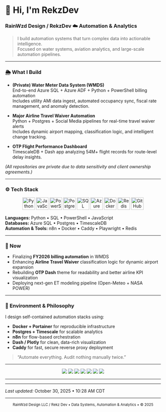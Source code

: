 # 👋 Hi, I'm RekzDev 
### RainWzd Design / RekzDev ☁️ Automation & Analytics

> I build automation systems that turn complex data into actionable intelligence.  
> Focused on water systems, aviation analytics, and large-scale automation pipelines.

---

### 🌦️ What I Build
- **(Private) Water Meter Data System (WMDS)**  
  End-to-end Azure SQL + Azure ADF + Python + PowerShell billing automation  
  Includes utility AMI data ingest, automated occupancy sync, fiscal rate management, and anomaly detection.

- **Major Airline Travel Waiver Automation**  
  Python + Postgres + Social Media pipelines for real-time travel waiver alerts  
  Includes dynamic airport mapping, classification logic, and intelligent change tracking.

- **OTP Flight Performance Dashboard**  
  TimescaleDB + Dash app analyzing 54M+ flight records for route-level delay insights.  

*(All repositories are private due to data sensitivity and client ownership agreements.)*

---

### ⚙️ Tech Stack

<p align="center">
  <!-- Languages -->
  <img src="https://cdn.jsdelivr.net/gh/devicons/devicon/icons/python/python-original.svg" width="40" height="40" alt="Python"/>
  <img src="https://cdn.jsdelivr.net/gh/devicons/devicon/icons/javascript/javascript-original.svg" width="40" height="40" alt="JavaScript"/>
  <img src="https://cdn.jsdelivr.net/gh/devicons/devicon/icons/powershell/powershell-original.svg" width="40" height="40" alt="PowerShell"/>

  <!-- Databases -->
  <img src="https://cdn.jsdelivr.net/gh/devicons/devicon/icons/postgresql/postgresql-original.svg" width="40" height="40" alt="Postgres"/>
  <img src="https://cdn.jsdelivr.net/gh/devicons/devicon/icons/microsoftsqlserver/microsoftsqlserver-plain.svg" width="40" height="40" alt="SQL Server"/>

  <!-- Cloud / Tools -->
  <img src="https://cdn.jsdelivr.net/gh/devicons/devicon/icons/azure/azure-original.svg" width="40" height="40" alt="Azure"/>
  <img src="https://cdn.jsdelivr.net/gh/devicons/devicon/icons/docker/docker-original.svg" width="40" height="40" alt="Docker"/>
  <img src="https://cdn.jsdelivr.net/gh/devicons/devicon/icons/redis/redis-original.svg" width="40" height="40" alt="Redis"/>
  <img src="https://cdn.jsdelivr.net/gh/devicons/devicon/icons/github/github-original.svg" width="40" height="40" alt="GitHub"/>
</p>

**Languages:** Python • SQL • PowerShell • JavaScript  
**Databases:** Azure SQL • Postgres • TimescaleDB  
**Automation & Tools:** n8n • Docker • Caddy • Playwright • Redis  

---

### 🧭 Now
- Finalizing **FY2026 billing automation** in WMDS  
- Enhancing **Airline Travel Waiver** classification logic for dynamic airport expansion  
- Rebuilding **OTP Dash** theme for readability and better airline KPI visualization  
- Deploying next-gen ET modeling pipeline (Open-Meteo + NASA POWER)

---

### 🧰 Environment & Philosophy

I design self-contained automation stacks using:  
- **Docker + Portainer** for reproducible infrastructure  
- **Postgres + Timescale** for scalable analytics  
- **n8n** for flow-based orchestration  
- **Dash / Plotly** for clean, data-rich visualization  
- **Caddy** for fast, secure reverse proxy deployment  

> “Automate everything. Audit nothing manually twice.”


---

<p align="center">
  <img src="https://img.shields.io/badge/Python-3.13-blue?logo=python"/>
  <img src="https://img.shields.io/badge/PostgreSQL-15-blue?logo=postgresql"/>
  <img src="https://img.shields.io/badge/Azure-Cloud-blue?logo=microsoftazure"/>
  <img src="https://img.shields.io/badge/Docker-Containerized-2496ED?logo=docker"/>
  <img src="https://img.shields.io/badge/n8n-Automation-EA4C89?logo=n8n"/>
  <img src="https://img.shields.io/badge/TimescaleDB-Analytics-000000?logo=timescaledb"/>
  <img src="https://img.shields.io/badge/Status-Automating-success?style=flat-square&color=green"/>
</p>

---

---

_Last updated:_ <!--LAST_UPDATED-->October 30, 2025 • 10:28 AM CDT<!--/LAST_UPDATED-->

---

<p align="center">
  <sub>RainWzd Design LLC / Rekz Dev • Data Systems, Automation & Analytics • © 2025</sub>
</p>
